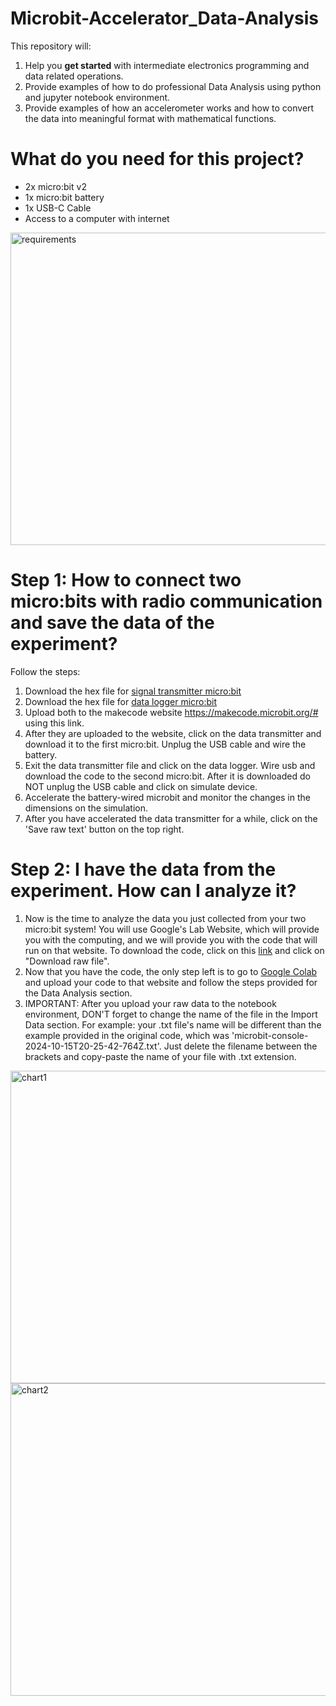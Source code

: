 # Microbit-Accelerator_Data-Analysis

This repository will:
1. Help you **get started** with intermediate electronics programming and data related operations.
2. Provide examples of how to do professional Data Analysis using python and jupyter notebook environment.
3. Provide examples of how an accelerometer works and how to convert the data into meaningful format with mathematical functions.


# What do you need for this project?

* 2x micro:bit v2
* 1x micro:bit battery
* 1x USB-C Cable
* Access to a computer with internet

<img src="https://github.com/user-attachments/assets/6e55cffb-de00-4dd4-9ec8-cc0b9925e0dc" alt="requirements" width="1000" height="500">

# Step 1: How to connect two micro:bits with radio communication and save the data of the experiment?

Follow the steps:
1. Download the hex file for [signal transmitter micro:bit](Microbit_Setup/microbit-data-transmitter.hex)
2. Download the hex file for [data logger micro:bit](Microbit_Setup/microbit-data-logger.hex)
3. Upload both to the makecode website https://makecode.microbit.org/# using this link.
4. After they are uploaded to the website, click on the data transmitter and download it to the first micro:bit. Unplug the USB cable and wire the battery.
5. Exit the data transmitter file and click on the data logger. Wire usb and download the code to the second micro:bit. After it is downloaded do NOT unplug the USB cable and click on simulate device.
6. Accelerate the battery-wired microbit and monitor the changes in the dimensions on the simulation.
7. After you have accelerated the data transmitter for a while, click on the 'Save raw text' button on the top right.

# Step 2: I have the data from the experiment. How can I analyze it?

1. Now is the time to analyze the data you just collected from your two micro:bit system! You will use Google's Lab Website, which will provide you with the computing, and we will provide you with the code that will run on that website. To download the code, click on this [link](Accelerometer_Data-Analysis/Accelerometer_Analysis.ipynb) and click on "Download raw file".
2. Now that you have the code, the only step left is to go to [Google Colab](https://colab.research.google.com/) and upload your code to that website and follow the steps provided for the Data Analysis section.
3. IMPORTANT: After you upload your raw data to the notebook environment, DON'T forget to change the name of the file in the Import Data section. For example: your .txt file's name will be different than the example provided in the original code, which was 'microbit-console-2024-10-15T20-25-42-764Z.txt'. Just delete the filename between the brackets and copy-paste the name of your file with .txt extension.


<img src="https://github.com/user-attachments/assets/e1fc3fcd-e91a-4682-9fb5-a52ca20a10be" alt="chart1" width="1000" height="500">

<img src="https://github.com/user-attachments/assets/71400d98-1564-46f6-b220-0fca94af859e" alt="chart2" width="1000" height="500">


